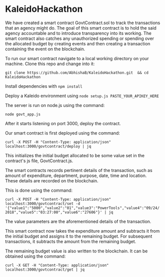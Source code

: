 # KaleidoHackathon

We have created a smart contract GovtContract.sol to track the transactions that an agency might do. The goal of this smart contract is to hold the said agency accountable and to introduce transparency into its working. The smart contract also catches any unauthorized spending or spending over the allocated budget by creating events and then creating a transaction containing the event on the blockchain.

To run our smart contract navigate to a local working directory on your machine. Clone this repo and change into it:

```git clone https://github.com/AbhishaB/KaleidoHackathon.git  && cd KaleidoHackathon```

Install dependencies with ```npm install```

Deploy a Kaleido environment using ```node setup.js PASTE_YOUR_APIKEY_HERE```

The server is run on node.js using the command:

```node govt_app.js```

After it starts listening on port 3000, deploy the contract.

Our smart contract is first deployed using the command:

```curl -X POST -H "Content-Type: application/json" localhost:3000/govtcontract/deploy | jq```

This initializes the initial budget allocated to be some value set in the contract's js file, GovtContract.js.

The smart contracts records pertinent details of the transaction, such as amount of expenditure, department, purpose, date, time and location. These details are recorded on the blockchain.

This is done using the command:

```curl -X POST -H "Content-Type: application/json" localhost:3000/govtcontract/set -d '{"value1":"5000","value2":"01","value3":"PowerTools","value4":"09/24/2018","value5":"03:27:00","value6":"27606"}' | jq```

The value parameters are the aforementioned details of the transaction.

This smart contract now takes the expenditure amount and subtracts it from the initial budget and assigns it to the remaining budget. For subsequent transactions, it subtracts the amount from the remaining budget.

The remaining budget value is also written to the blockchain. It can be obtained using the command:

```curl -X GET -H "Content-Type: application/json" localhost:3000/govtcontract/get | jq```
